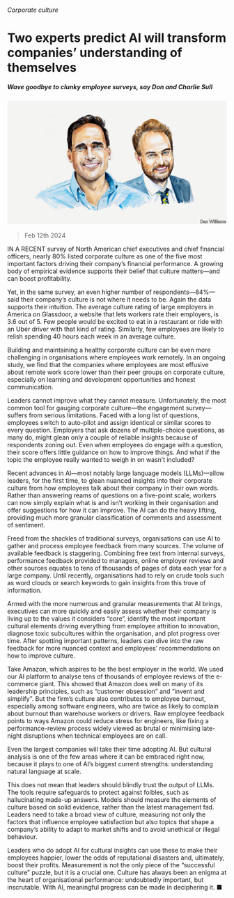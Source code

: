 ###### Corporate culture

# Two experts predict AI will transform companies’ understanding of themselves 

##### Wave goodbye to clunky employee surveys, say Don and Charlie Sull 

![image](images/20240203_BID002.jpg) 

> Feb 12th 2024 

IN A RECENT survey of North American chief executives and chief financial officers, nearly 80% listed corporate culture as one of the five most important factors driving their company’s financial performance. A growing body of empirical evidence supports their belief that culture matters—and can boost profitability.

Yet, in the same survey, an even higher number of respondents—84%—said their company’s culture is not where it needs to be. Again the data supports their intuition. The average culture rating of large employers in America on Glassdoor, a website that lets workers rate their employers, is 3.6 out of 5. Few people would be excited to eat in a restaurant or ride with an Uber driver with that kind of rating. Similarly, few employees are likely to relish spending 40 hours each week in an average culture.

Building and maintaining a healthy corporate culture can be even more challenging in organisations where employees work remotely. In an ongoing study, we find that the companies where employees are most effusive about remote work score lower than their peer groups on corporate culture, especially on learning and development opportunities and honest communication.

Leaders cannot improve what they cannot measure. Unfortunately, the most common tool for gauging corporate culture—the engagement survey—suffers from serious limitations. Faced with a long list of questions, employees switch to auto-pilot and assign identical or similar scores to every question. Employers that ask dozens of multiple-choice questions, as many do, might glean only a couple of reliable insights because of respondents zoning out. Even when employees do engage with a question, their score offers little guidance on how to improve things. And what if the topic the employee really wanted to weigh in on wasn’t included?

Recent advances in AI—most notably large language models (LLMs)—allow leaders, for the first time, to glean nuanced insights into their corporate culture from how employees talk about their company in their own words. Rather than answering reams of questions on a five-point scale, workers can now simply explain what is and isn’t working in their organisation and offer suggestions for how it can improve. The AI can do the heavy lifting, providing much more granular classification of comments and assessment of sentiment.

Freed from the shackles of traditional surveys, organisations can use AI to gather and process employee feedback from many sources. The volume of available feedback is staggering. Combining free text from internal surveys, performance feedback provided to managers, online employer reviews and other sources equates to tens of thousands of pages of data each year for a large company. Until recently, organisations had to rely on crude tools such as word clouds or search keywords to gain insights from this trove of information. 

Armed with the more numerous and granular measurements that AI brings, executives can more quickly and easily assess whether their company is living up to the values it considers “core”, identify the most important cultural elements driving everything from employee attrition to innovation, diagnose toxic subcultures within the organisation, and plot progress over time. After spotting important patterns, leaders can dive into the raw feedback for more nuanced context and employees’ recommendations on how to improve culture. 

Take Amazon, which aspires to be the best employer in the world. We used our AI platform to analyse tens of thousands of employee reviews of the e-commerce giant. This showed that Amazon does well on many of its leadership principles, such as “customer obsession” and “invent and simplify”. But the firm’s culture also contributes to employee burnout, especially among software engineers, who are twice as likely to complain about burnout than warehouse workers or drivers. Raw employee feedback points to ways Amazon could reduce stress for engineers, like fixing a performance-review process widely viewed as brutal or minimising late-night disruptions when technical employees are on call.

Even the largest companies will take their time adopting AI. But cultural analysis is one of the few areas where it can be embraced right now, because it plays to one of AI’s biggest current strengths: understanding natural language at scale. 

This does not mean that leaders should blindly trust the output of LLMs. The tools require safeguards to protect against foibles, such as hallucinating made-up answers. Models should measure the elements of culture based on solid evidence, rather than the latest management fad. Leaders need to take a broad view of culture, measuring not only the factors that influence employee satisfaction but also topics that shape a company’s ability to adapt to market shifts and to avoid unethical or illegal behaviour.

Leaders who do adopt AI for cultural insights can use these to make their employees happier, lower the odds of reputational disasters and, ultimately, boost their profits. Measurement is not the only piece of the “successful culture” puzzle, but it is a crucial one. Culture has always been an enigma at the heart of organisational performance: undoubtedly important, but inscrutable. With AI, meaningful progress can be made in deciphering it. ■


